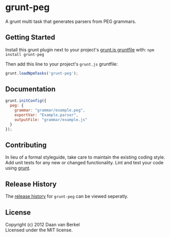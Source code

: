 grunt-peg
=========

A grunt multi task that generates parsers from PEG grammars.

Getting Started
---------------

Install this grunt plugin next to your project's [grunt.js gruntfile][getting_started] with: `npm install grunt-peg`

Then add this line to your project's `grunt.js` gruntfile:

```javascript
grunt.loadNpmTasks('grunt-peg');
```

Documentation
-------------

```javascript
grunt.initConfig({
  peg: {
    grammar: "grammar/example.peg",
    exportVar: "Example.parser",
    outputFile: "grammar/example.js"
  }
});
```

Contributing
------------

In lieu of a formal styleguide, take care to maintain the existing coding style. Add unit tests for any new or changed functionality. Lint and test your code using [grunt][grunt].

Release History
---------------

The [release history][history] for `grunt-peg` can be viewed seperatly.

License
-------

Copyright (c) 2012 Daan van Berkel  
Licensed under the MIT license.


[grunt]: http://gruntjs.com/
[getting_started]: https://github.com/gruntjs/grunt/blob/master/docs/getting_started.md
[history]: https://github.com/dvberkel/grunt-peg/blob/master/HISTORY.md "Release history for grunt-peg"